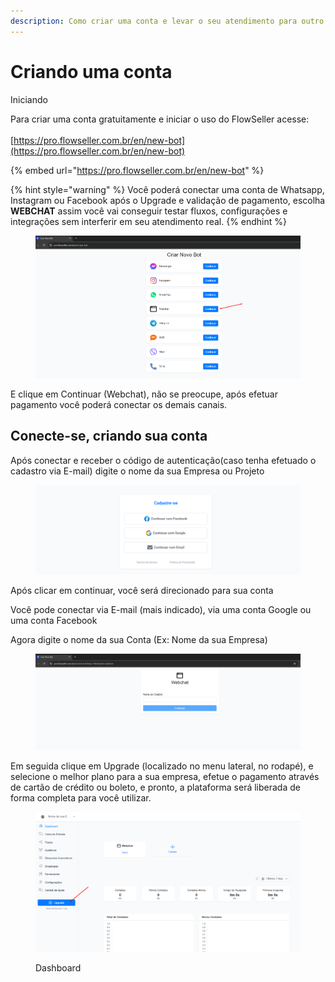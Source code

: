 ```yaml
---
description: Como criar uma conta e levar o seu atendimento para outro nível
---
```


# Criando uma conta

Iniciando

Para criar uma conta gratuitamente e iniciar o uso do FlowSeller acesse:\
\
[https://pro.flowseller.com.br/en/new-bot](https://pro.flowseller.com.br/en/new-bot)

{% embed url="https://pro.flowseller.com.br/en/new-bot" %}

{% hint style="warning" %}
Você poderá conectar uma conta de Whatsapp, Instagram ou Facebook após o Upgrade e validação de pagamento, escolha **WEBCHAT** assim você vai conseguir testar fluxos, configurações e integrações sem interferir em seu atendimento real.
{% endhint %}

<figure><img src="../.gitbook/assets/image (7) (1).png" alt=""><figcaption></figcaption></figure>

E clique em Continuar (Webchat), não se preocupe, após efetuar pagamento você poderá conectar os demais canais.

## Conecte-se, criando sua conta

Após conectar e receber o código de autenticação(caso tenha efetuado o cadastro via E-mail) digite o nome da sua Empresa ou Projeto

<figure><img src="../.gitbook/assets/image (25).png" alt=""><figcaption></figcaption></figure>

Após clicar em continuar, você será direcionado para sua conta

Você pode conectar via E-mail (mais indicado), via uma conta Google ou uma conta Facebook

Agora digite o nome da sua Conta (Ex: Nome da sua Empresa)

<figure><img src="../.gitbook/assets/image (18).png" alt=""><figcaption></figcaption></figure>

Em seguida clique em Upgrade (localizado no menu lateral, no rodapé), e selecione o melhor plano para a sua empresa, efetue o pagamento através de cartão de crédito ou boleto, e pronto, a plataforma será liberada de forma completa para você utilizar.

<figure><img src="../.gitbook/assets/image (116).png" alt=""><figcaption><p>Dashboard</p></figcaption></figure>
